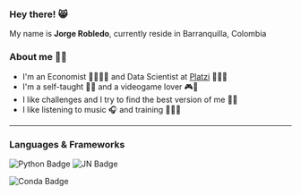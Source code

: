 ### Hey there! 😸 
My name is **Jorge Robledo**, currently reside in Barranquilla, Colombia

### About me 👋🏻
- I'm an Economist 👨🏻‍💼💼 and Data Scientist at [Platzi](https://platzi.com/p/robledo.1337/) 👨🏻‍💻 
- I'm a self-taught ✍🏻 and a videogame lover 🎮👾
- I like challenges and I try to find the best version of me 👊🏻
- I like listening to music 🎧 and training 🏃🏻‍♂️
---
### Languages & Frameworks
![Python Badge](https://img.shields.io/badge/Python-100000.svg?style=for-the-badge&logo=python&logoColor=darkgreen)
![JN Badge](https://img.shields.io/badge/Jupyter-100000.svg?&style=for-the-badge&logo=Jupyter&logoColor=whiten)

![Conda Badge](https://img.shields.io/badge/conda-FFFFFF.svg?&style=for-the-badge&logo=anaconda&logoColor=249434)
